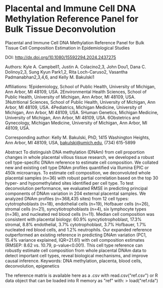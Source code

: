 # Placental and Immune Cell DNA Methylation Reference Panel for Bulk Tissue Deconvolution

Placental and Immune Cell DNA Methylation Reference Panel for Bulk Tissue Cell Composition Estimation in Epidemiological Studies

DOI: http://dx.doi.org/10.1080/15592294.2024.2437275

Authors: Kyle A. Campbell1, Justin A. Colacino2,3, John Dou1, Dana C. Dolinoy2,3, Sung Kyun Park1,2, Rita Loch-Caruso2, Vasantha Padmanabhan2,3,4,6, and Kelly M. Bakulski1

Affiliations:
1Epidemiology, School of Public Health, University of Michigan, Ann Arbor, MI 48109, USA.
2Environmental Health Sciences, School of Public Health, University of Michigan, Ann Arbor, MI 48109, USA.
3Nutritional Sciences, School of Public Health, University of Michigan, Ann Arbor, MI 48109, USA.
4Pediatrics, Michigan Medicine, University of Michigan, Ann Arbor, MI 48109, USA.
5Human Genetics, Michigan Medicine, University of Michigan, Ann Arbor, MI 48109, USA.
6Obstetrics and Gynecology, Michigan Medicine, University of Michigan, Ann Arbor, MI 48109, USA.

Corresponding author: Kelly M. Bakulski, PhD, 1415 Washington Heights, Ann Arbor, MI 48109, USA, bakulski@umich.edu, (734) 615-5899

Abstract
To distinguish DNA methylation (DNAm) from cell proportion changes in whole placental villous tissue research, we developed a robust cell type-specific DNAm reference to estimate cell composition. We collated new and existing cell type DNAm profiles quantified via Illumina EPIC or 450k microarrays. To estimate cell composition, we deconvoluted whole placental samples (n=36) with robust partial correlation based on the top 30 hyper- and hypomethylated sites identified per cell type. To test deconvolution performance, we evaluated RMSE in predicting principal components of DNAm variation in 204 external placental samples. We analyzed DNAm profiles (n=368,435 sites) from 12 cell types: cytotrophoblasts (n=18), endothelial cells (n=19), Hofbauer cells (n=26), stromal cells (n=21), syncytiotrophoblasts (n=4), six lymphocyte types (n=36), and nucleated red blood cells (n=11). Median cell composition was consistent with placental biology: 60.9% syncytiotrophoblast, 17.3% stromal, 8.8% endothelial, 3.7% cytotrophoblast, 3.7% Hofbauer, 1.7% nucleated red blood cells, and 1.2% neutrophils. Our expanded reference outperformed an existing reference in predicting DNAm variation (PC1, 15.4% variance explained, IQR=21.61) with cell composition estimates (RMSEP: 8.62 vs. 10.79, p-value<0.001). This cell type reference can robustly estimate cell composition from whole placental DNAm data to detect important cell types, reveal biological mechanisms, and improve causal inference.
Keywords: DNA methylation, placenta, blood cells, deconvolution, epigenetics

The reference matrix is available here as a .csv with read.csv("ref.csv") or R data object that can be loaded into R memory as "ref" with: > load("ref.rda") 
